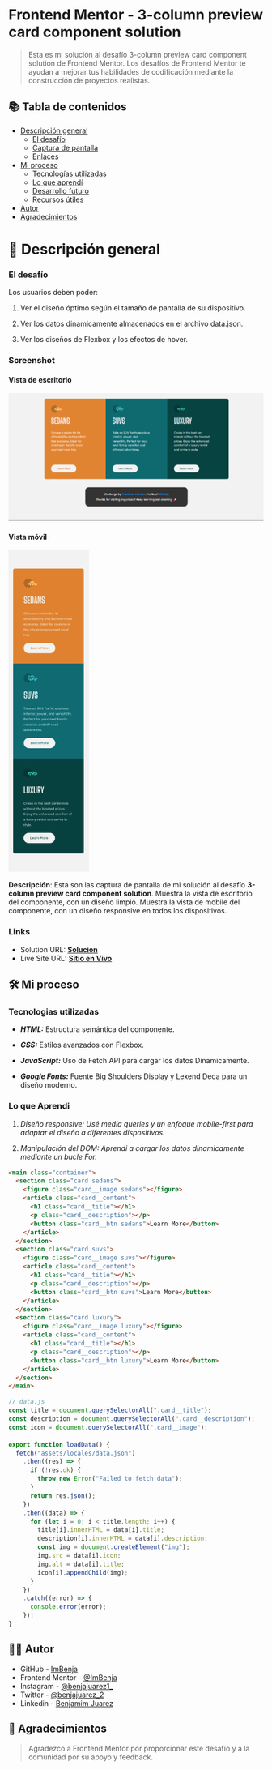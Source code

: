 # Frontend Mentor - 3-column preview card component solution

> Esta es mi solución al desafío 3-column preview card component solution de Frontend Mentor. Los desafíos de Frontend Mentor te ayudan a mejorar tus habilidades de codificación mediante la construcción de proyectos realistas.

## 📚 Tabla de contenidos

- [Descripción general](#Descripción-general)
  - [El desafío](#the-challenge)
  - [Captura de pantalla](#screenshot)
  - [Enlaces](#links)
- [Mi proceso](#my-process)
  - [Tecnologías utilizadas](#built-with)
  - [Lo que aprendí](#what-i-learned)
  - [Desarrollo futuro](#continued-development)
  - [Recursos útiles](#useful-resources)
- [Autor](#author)
- [Agradecimientos](#acknowledgments)

# 📖 Descripción general

### El desafío

Los usuarios deben poder:

1. Ver el diseño óptimo según el tamaño de pantalla de su dispositivo.

2. Ver los datos dinamicamente almacenados en el archivo data.json.

3. Ver los diseños de Flexbox y los efectos de hover.

### Screenshot

#### Vista de escritorio

![](../design/results/Desktop-Result.png)

#### Vista móvil

![](../design/results/Mobile-Result.png)

**Descripción**: Esta son las captura de pantalla de mi solución al desafío **3-column preview card component solution**. Muestra la vista de escritorio del componente, con un diseño limpio. Muestra la vista de mobile del componente, con un diseño responsive en todos los dispositivos.

### Links

- Solution URL: [**Solucion**](https://github.com/ImBenja/Frontend-Challenges/tree/main/Newbie/Free/09-3-column-preview-card-component-main)
- Live Site URL: [**Sitio en Vivo**](https://components-cars-preview.netlify.app/)

## 🛠️ Mi proceso

### Tecnologias utilizadas

- **_HTML:_** Estructura semántica del componente.

- **_CSS:_** Estilos avanzados con Flexbox.

- **_JavaScript:_** Uso de Fetch API para cargar los datos Dinamicamente.

- **_Google Fonts:_** Fuente Big Shoulders Display y Lexend Deca para un diseño moderno.

### Lo que Aprendi

1. _Diseño responsive: Usé media queries y un enfoque mobile-first para adaptar el diseño a diferentes dispositivos._

2. _Manipulación del DOM: Aprendi a cargar los datos dinamicamente mediante un bucle For._

```html
<main class="container">
  <section class="card sedans">
    <figure class="card__image sedans"></figure>
    <article class="card__content">
      <h1 class="card__title"></h1>
      <p class="card__description"></p>
      <button class="card__btn sedans">Learn More</button>
    </article>
  </section>
  <section class="card suvs">
    <figure class="card__image suvs"></figure>
    <article class="card__content">
      <h1 class="card__title"></h1>
      <p class="card__description"></p>
      <button class="card__btn suvs">Learn More</button>
    </article>
  </section>
  <section class="card luxury">
    <figure class="card__image luxury"></figure>
    <article class="card__content">
      <h1 class="card__title"></h1>
      <p class="card__description"></p>
      <button class="card__btn luxury">Learn More</button>
    </article>
  </section>
</main>
```

```js
// data.js
const title = document.querySelectorAll(".card__title");
const description = document.querySelectorAll(".card__description");
const icon = document.querySelectorAll(".card__image");

export function loadData() {
  fetch("assets/locales/data.json")
    .then((res) => {
      if (!res.ok) {
        throw new Error("Failed to fetch data");
      }
      return res.json();
    })
    .then((data) => {
      for (let i = 0; i < title.length; i++) {
        title[i].innerHTML = data[i].title;
        description[i].innerHTML = data[i].description;
        const img = document.createElement("img");
        img.src = data[i].icon;
        img.alt = data[i].title;
        icon[i].appendChild(img);
      }
    })
    .catch((error) => {
      console.error(error);
    });
}
```

## 👨‍💻 Autor

- GitHub - [ImBenja](https://github.com/ImBenja)
- Frontend Mentor - [@ImBenja](https://www.frontendmentor.io/profile/ImBenja)
- Instagram - [@benjajuarez1\_](https://www.instagram.com/benjajuarez1_/?hl=es)
- Twitter - [@benjajuarez_2](https://x.com/benjajuarez_2)
- Linkedin - [Benjamim Juarez](https://www.linkedin.com/in/benjam%C3%ADn-ju%C3%A1rez-b712592b8/)

## 🙏 Agradecimientos

> Agradezco a Frontend Mentor por proporcionar este desafío y a la comunidad por su apoyo y feedback.
